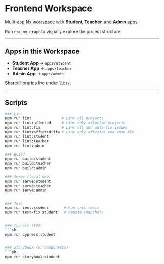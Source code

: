 # Frontend Workspace

Multi-app [Nx workspace](https://nx.dev) with **Student**, **Teacher**, and **Admin** apps  

Run `npx nx graph` to visually explore the project structure.  

---

## Apps in this Workspace  

- **Student App** → `apps/student`  
- **Teacher App** → `apps/teacher`  
- **Admin App** → `apps/admin`  

Shared libraries live under `libs/`.

---

## Scripts  

 
```sh
### Lint 
npm run lint              # Lint all projects
npm run lint:affected     # Lint only affected projects
npm run lint:fix          # Lint all and auto-fix issues
npm run lint:affected:fix # Lint only affected and auto-fix
npm run lint:student
npm run lint:teacher
npm run lint:admin

### Build
npm run build:student
npm run build:teacher
npm run build:admin

### Serve (local dev)
npm run serve:student
npm run serve:teacher
npm run serve:admin


### Test
npm run test:student       # Run unit tests
npm run test-fix:student   # Update snapshots


### Cypress (E2E)
```sh
npm run cypress:student


### Storybook (UI Components)
```sh
npm run storybook:student